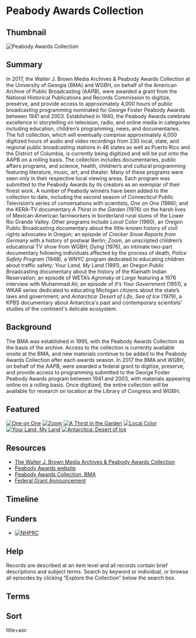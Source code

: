 # Peabody Awards Collection

## Thumbnail

![Peabody Awards Collection](https://s3.amazonaws.com/americanarchive.org/special-collections/peabody_banquet.jpg "Peabody Awards Collection")

## Summary

In 2017, the Walter J. Brown Media Archives & Peabody Awards Collection at the University of Georgia (BMA) and WGBH, on behalf of the American Archive of Public Broadcasting (AAPB), were awarded a grant from the National Historical Publications and Records Commission to digitize, preserve, and provide access to approximately 4,000 hours of public broadcasting programming nominated for George Foster Peabody Awards between 1941 and 2003. Established in 1940, the Peabody Awards celebrate excellence in storytelling on television, radio, and online media in categories including education, children’s programming, news, and documentaries. The full collection, which will eventually comprise approximately 4,000 digitized hours of audio and video recordings from 230 local, state, and regional public broadcasting stations in 46 states as well as Puerto Rico and the District of Columbia, is currently being digitized and will be put onto the AAPB on a rolling basis. The collection includes documentaries, public affairs programs, and science, health, children’s and cultural programming featuring literature, music, art, and theater. Many of these programs were seen only in their respective local viewing areas. Each program was submitted to the Peabody Awards by its creators as an exemplar of their finest work. A number of Peabody winners have been added to the collection to date, including the second season of Connecticut Public Television’s series of conversations with scientists, <em>One on One</em> (1986); and the KERA-TV documentary <em>A Thirst in the Garden</em> (1976) on the harsh lives of Mexican-American farmworkers in borderland rural slums of the Lower Rio Grande Valley. Other programs include <em>Local Color</em> (1990), an Oregon Public Broadcasting documentary about the little-known history of civil rights advocates in Oregon; an episode of <em>Crocker Snow Reports from Germany</em> with a history of postwar Berlin; <em>Zoom</em>, an unscripted children’s educational TV show from WGBH; <em>Dying</em> (1976), an intimate two-part documentary following individuals affected by the process of death; <em>Police Safety Program</em> (1948), a WNYC program dedicated to educating children about traffic safety; <em>Your Land, My Land</em> (1991), an Oregon Public Broadcasting documentary about the history of the Klamath Indian Reservation; an episode of WETA’s <em>Agronsky at Large</em> featuring a 1976 interview with Muhammad Ali; an episode of <em>It’s Your Government</em> (1951), a WKAR series dedicated to educating Michigan citizens about the state’s laws and government; and <em>Antarctica: Desert of Life, Sea of Ice</em> (1979), a KPBS documentary about Antarctica's past and contemporary scientists' studies of the continent's delicate ecosystem.

## Background

The BMA was established in 1995, with the Peabody Awards Collection as the basis of the archive. Access to the collection is currently available onsite at the BMA, and new materials continue to be added to the Peabody Awards Collection after each awards season. In 2017 the BMA and WGBH, on behalf of the AAPB, were awarded a federal grant to digitize, preserve, and provide access to programming submitted to the George Foster Peabody Awards program between 1941 and 2003, with materials appearing online on a rolling basis. Once digitized, the entire collection will be available for research on location at the Library of Congress and WGBH.

## Featured

[![One on One](https://s3.amazonaws.com/americanarchive.org/special-collections/aapb_tile.jpg)](/catalog/cpb-aacip-526-k93125rj3p)
[![Zoom](https://s3.amazonaws.com/americanarchive.org/special-collections/cpb-aacip_15-89r22rvt.jpg)](/catalog/cpb-aacip_15-89r22rvt)
[![A Thirst in the Garden](https://s3.amazonaws.com/americanarchive.org/special-collections/cpb-aacip_526-p843r0r27w.jpg)](/catalog/cpb-aacip-526-p843r0r27w)
[![Local Color](https://s3.amazonaws.com/americanarchive.org/special-collections/cpb-aacip_153-63fxpwp3.jpg)](/catalog/cpb-aacip-153-63fxpwp3)
[![Your Land, My Land](https://s3.amazonaws.com/americanarchive.org/special-collections/cpb-aacip_153-8605qs1b.jpg)](/catalog/cpb-aacip-153-8605qs1b)
[![Antarctica: Desert of Ice](https://s3.amazonaws.com/americanarchive.org/special-collections/cpb-aacip_526-x639z91q27.jpg)](/catalog/cpb-aacip-526-x639z91q27)

## Resources

- [The Walter J. Brown Media Archives & Peabody Awards Collection](https://bmac.libs.uga.edu/pawtucket2/)
- [Peabody Awards website](http://peabodyawards.com/)
- [Peabody Awards Collection, BMA](https://bmac.libs.uga.edu/pawtucket2/index.php/Peabody/Index)
- [Federal Grant Announcement](https://www.wgbh.org/foundation/press/federal-grant-awarded-to-preserve-and-provide-access-to-local-public-broadcasts)

## Timeline

## Funders
- [![NHPRC](https://s3.amazonaws.com/americanarchive.org/org-logos/nhprc-logo.jpg "NHPRC logo")](https://www.archives.gov/nhprc)

## Help

Records are described at an item level and all records contain brief descriptions and subject terms. Search by keyword or individual, or browse all episodes by clicking “Explore the Collection” below the search box. 

## Terms

## Sort

title+asc
